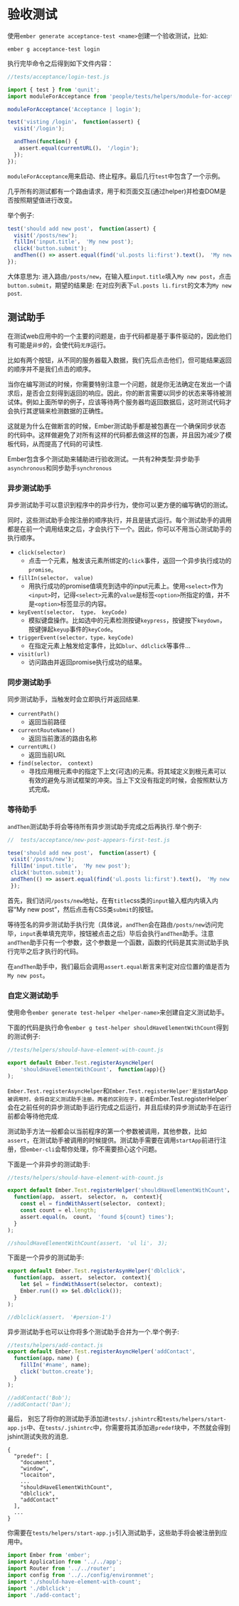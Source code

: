 # 验收测试

使用`ember generate acceptance-test <name>`创建一个验收测试，比如:

```shell
ember g acceptance-test login
```

执行完毕命令之后得到如下文件内容：

```javascript
//tests/acceptance/login-test.js

import { test } from 'qunit';
import moduleForAcceptance from 'people/tests/helpers/module-for-acceptance';

moduleForAcceptance('Acceptance | login');

test('visting /login'， function(assert) {
  visit('/login');

  andThen(function() {
  　assert.equal(currentURL()， '/login');
  });
});
```

`moduleForAcceptance`用来启动、终止程序。最后几行`test`中包含了一个示例。

几乎所有的测试都有一个路由请求，用于和页面交互(通过helper)并检查DOM是否按照期望值进行改变。

举个例子:

```javascript
test('should add new post'， function(assert) {
  visit('/posts/new');
  fillIn('input.title'， 'My new post');
  click('button.submit');
  andThen(() => assert.equal(find('ul.posts li:first').text()， 'My new post'));
});
```

大体意思为:
进入路由`/posts/new`，在输入框`input.title`填入`My new post`，点击`button.submit`，期望的结果是: 在对应列表下`ul.posts li.first`的文本为`My new post`.

## 测试助手

在测试web应用中的一个主要的问题是，由于代码都是基于事件驱动的，因此他们有可能是`异步`的，会使代码`无序`运行。

比如有两个按钮，从不同的服务器载入数据，我们先后点击他们，但可能结果返回的顺序并不是我们点击的顺序。

当你在编写测试的时候，你需要特别注意一个问题，就是你无法确定在发出一个请求后，是否会立刻得到返回的响应。因此，你的断言需要以同步的状态来等待被测试体。例如上面所举的例子，应该等待两个服务器均返回数据后，这时测试代码才会执行其逻辑来检测数据的正确性。

这就是为什么在做断言的时候，Ember测试助手都是被包裹在一个确保同步状态的代码中。这样做避免了对所有这样的代码都去做这样的包裹，并且因为减少了模板代码，从而提高了代码的可读性.

Ember包含多个测试助来辅助进行验收测试。一共有2种类型:异步助手`asynchronous`和同步助手`synchronous`

### 异步测试助手

异步测试助手可以意识到程序中的异步行为，使你可以更方便的编写确切的测试。

同时，这些测试助手会按注册的顺序执行，并且是链式运行。每个测试助手的调用都是在前一个调用结束之后，才会执行下一个。因此，你可以不用当心测试助手的执行顺序。

* `click(selector)`
	* 点击一个元素，触发该元素所绑定的`click`事件，返回一个异步执行成功的`promise`。
* `fillIn(selector， value)`
    * 用执行成功的promise值填充到选中的input元素上。使用`<select>`作为`<input>`时，记得`<select>`元素的`value`是标签`<option>`所指定的值，并不是`<option>`标签显示的内容。
* `keyEvent(selector， type， keyCode)`
    * 模拟键盘操作。比如选中的元素检测按键`keypress`，按键按下`keydown`，按键弹起`keyup`事件的`keyCode`。
* `triggerEvent(selector，type，keyCode)`
    * 在指定元素上触发给定事件，比如`blur`、`ddlclick`等事件...
* `visit(url)`
    * 访问路由并返回promise执行成功的结果。

### 同步测试助手

同步测试助手，当触发时会立即执行并返回结果.

* `currentPath()`
	* 返回当前路径
* `currentRouteName()`
    * 返回当前激活的路由名称
* `currentURL()`
    * 返回当前URL
* `find(selector， context)`
    * 寻找应用根元素中的指定下上文(可选)的元素。将其域定义到根元素可以有效的避免与测试框架的冲突。当上下文没有指定的时候，会按照默认方式完成。

### 等待助手

 `andThen`测试助手将会等待所有异步测试助手完成之后再执行.举个例子:
 
 ```javascript
//  tests/acceptance/new-post-appears-first-test.js

tese('should add new post'， function(assert) {
  visit('/posts/new');
  fillIn('input.title'， 'My new post');
  click('button.submit');
  andThen(() => assert.equal(find('ul.posts li:first').text()， 'My new post'));
  });
```

首先，我们访问`/posts/new`地址，在有`title`css类的`input`输入框内内填入内容“My new post”，然后点击有CSS类`submit`的按钮。

等待签名的异步测试助手执行完（具体说，`andThen`会在路由`/posts/new`访问完毕，`input`表单填充完毕，按钮被点击之后）毕后会执行`andThen`助手。注意`andThen`助手只有一个参数，这个参数是一个函数，函数的代码是其实测试助手执行完毕之后才执行的代码。

在`andThen`助手中，我们最后会调用`assert.equal`断言来判定对应位置的值是否为`My new post`。

### 自定义测试助手

使用命令`ember generate test-helper <helper-name>`来创建自定义测试助手。

下面的代码是执行命令`ember g test-helper shouldHaveElementWithCount`得到的测试例子:

```javascript
//tests/helpers/should-have-element-with-count.js

export default Ember.Test.registerAsyncHelper(
    'shouldHaveElementWithCount'， function(app){}
);
```

`Ember.Test.registerAsyncHelper`和`Ember.Test.registerHelper'是当`startApp`被调用时，会将自定义测试助手注册。两者的区别在于，前者`Ember.Test.registerHelper`会在之前任何的异步测试助手运行完成之后运行，并且后续的异步测试助手在运行前都会等待他完成.

测试助手方法一般都会以当前程序的第一个参数被调用，其他参数，比如`assert`，在测试助手被调用的时候提供。测试助手需要在调用`startApp`前进行注册，但`ember-cli`会帮你处理，你不需要担心这个问题。

下面是一个非异步的测试助手:

```javascript
//tests/helpers/should-have-element-with-count.js

export default Ember.Test.registerHelper('shouldHaveElementWithCount'，
  function(app， assert， selector， n， context){
    const el = findWithAssert(selector， context);
    const count = el.length;
    assert.equal(n， count， 'found ${count} times');
  }
);

//shouldHaveElementWithCount(assert， 'ul li'， 3);
```

下面是一个异步的测试助手:
```javascript
export default Ember.Test.registerAsynHelper('dblclick'，
  function(app， assert， selector， context){
    let $el = findWithAssert(selector， context);
    Ember.run(() => $el.dblclick());
  }
);

//dblclick(assert， '#persion-1')
```

异步测试助手也可以让你将多个测试助手合并为一个.举个例子:

```javascript
//tests/helpers/add-contact.js
export default Ember.Test.registerAsyncHelper('addContact',
  function(app，name) {
    fillIn('#name', name);
    click('button.create');
  }
);

//addContact('Bob');
//addContact('Dan');
```

最后， 别忘了将你的测试助手添加进`tests/.jshintrc`和`tests/helpers/start-app.js`中、在`tests/.jshintrc`中，你需要将其添加进`predef`块中，不然就会得到jshint测试失败的消息.

```shell
{
  "predef": [
    "document",
    "window",
    "locaiton",
    ...
    "shouldHaveElementWithCount",
    "dblclick",
    "addContact"
  ],
  ...
}
```

你需要在`tests/helpers/start-app.js`引入测试助手，这些助手将会被注册到应用中。

```javascript
import Ember from 'ember';
import Application from '../../app';
import Router from '../../router';
import config from '../../config/environmnet';
import './should-have-element-with-count';
import './dblclick';
import './add-contact';
```
